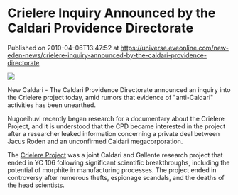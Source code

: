 # Crielere Inquiry Announced by the Caldari Providence Directorate
Published on 2010-04-06T13:47:52 at https://universe.eveonline.com/new-eden-news/crielere-inquiry-announced-by-the-caldari-providence-directorate

![](http://www.eve-mercury.net/images/mercurybanner.png)  
  
New Caldari _-_ The Caldari Providence Directorate announced an inquiry into the Crielere project today, amid rumors that evidence of "anti-Caldari" activities has been unearthed.

Nugoeihuvi recently began research for a documentary about the Crielere Project, and it is understood that the CPD became interested in the project after a researcher leaked information concerning a private deal between Jacus Roden and an unconfirmed Caldari megacorporation.

The [Crielere Project](http://wiki.eveonline.com/en/wiki/Crielere) was a joint Caldari and Gallente research project that ended in YC 106 following significant scientific breakthroughs, including the potential of morphite in manufacturing processes. The project ended in controversy after numerous thefts, espionage scandals, and the deaths of the head scientists.
